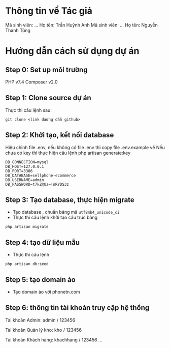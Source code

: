 # Thông tin về Tác giả
Mã sinh viên: ...
Họ tên: Trần Huỳnh Anh
Mã sinh viên: ...
Họ tên: Nguyễn Thanh Tùng

# Hướng dẫn cách sử dụng dự án

## Step 0: Set up môi trường
PHP v7.4
Composer v2.0

## Step 1: Clone source dự án
Thực thi câu lệnh sau:
```
git clone <link đường dẫn github>
```

## Step 2: Khởi tạo, kết nối database
Hiệu chỉnh file .env, nếu không có file .env thì copy file .env.example về
Nếu chưa có key thì thực hiện câu lệnh php artisan generate:key
```
DB_CONNECTION=mysql
DB_HOST=127.0.0.1
DB_PORT=3306
DB_DATABASE=sellphone-ecommerce
DB_USERNAME=admin
DB_PASSWORD=t7kZ@Uz=!nRYDS3z
```

## Step 3: Tạo database, thực hiện migrate
- Tạo database <tengido>, chuẩn bảng mã `utf8mb4_unicode_ci`
- Thực thi câu lệnh khởi tạo cấu trúc bảng
```
php artisan migrate
```

## Step 4: tạo dữ liệu mẫu
- Thực thi câu lệnh
```
php artisan db:seed
```

## Step 5: tạo domain ảo
- Tạo domain ảo với phonetn.com

## Step 6: thông tin tài khoản truy cập hệ thống
Tài khoản Admin:
admin / 123456

Tài khoản Quản lý kho:
kho / 123456

Tài khoản Khách hàng:
khachhang / 123456
...



